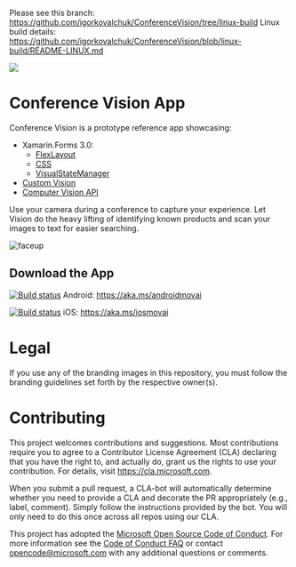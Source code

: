 
Please see this branch: https://github.com/igorkovalchuk/ConferenceVision/tree/linux-build
Linux build details: https://github.com/igorkovalchuk/ConferenceVision/blob/linux-build/README-LINUX.md

<img src="https://movai.azurewebsites.net/images/ConfrenceVision.png"/>

# Conference Vision App

Conference Vision is a prototype reference app showcasing:
- Xamarin.Forms 3.0: 
  - [FlexLayout](https://docs.microsoft.com/xamarin/xamarin-forms/user-interface/layouts/flex-layout)
  - [CSS](https://docs.microsoft.com/xamarin/xamarin-forms/user-interface/styles/css) 
  - [VisualStateManager](https://docs.microsoft.com/xamarin/xamarin-forms/user-interface/visual-state-manager)
- [Custom Vision](https://customvision.ai)
- [Computer Vision API](https://azure.microsoft.com/en-us/services/cognitive-services/computer-vision/)

Use your camera during a conference to capture your experience. Let Vision do the heavy lifting of identifying known products and scan your images to text for easier searching.

![faceup](https://github.com/Microsoft/ConferenceVision/blob/master/Design/Screenshots/FaceUp.png?raw=true)

## Download the App

[![Build status](https://build.appcenter.ms/v0.1/apps/ef1ffea6-967d-4848-8ae5-602ddb51bdc5/branches/master/badge)](https://appcenter.ms)
Android: https://aka.ms/androidmovai

[![Build status](https://build.appcenter.ms/v0.1/apps/d1cdeb61-0b51-44cc-bb5f-4928a010a890/branches/master/badge)](https://appcenter.ms)
iOS: https://aka.ms/iosmovai

# Legal

If you use any of the branding images in this repository, you must follow the branding guidelines set forth by the respective owner(s).

# Contributing

This project welcomes contributions and suggestions.  Most contributions require you to agree to a
Contributor License Agreement (CLA) declaring that you have the right to, and actually do, grant us
the rights to use your contribution. For details, visit https://cla.microsoft.com.

When you submit a pull request, a CLA-bot will automatically determine whether you need to provide
a CLA and decorate the PR appropriately (e.g., label, comment). Simply follow the instructions
provided by the bot. You will only need to do this once across all repos using our CLA.

This project has adopted the [Microsoft Open Source Code of Conduct](https://opensource.microsoft.com/codeofconduct/).
For more information see the [Code of Conduct FAQ](https://opensource.microsoft.com/codeofconduct/faq/) or
contact [opencode@microsoft.com](mailto:opencode@microsoft.com) with any additional questions or comments.
